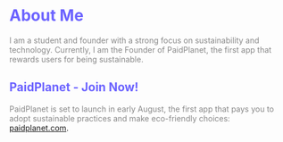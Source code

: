 # <span style="color:#6c63ff">About Me</span>

<span style="color:#888888">I am a student and founder with a strong focus on sustainability and technology. Currently, I am the Founder of PaidPlanet, the first app that rewards users for being sustainable.</span>

## <span style="color:#6c63ff">PaidPlanet - Join Now!</span>

<span style="color:#888888">PaidPlanet is set to launch in early August, the first app that pays you to adopt sustainable practices and make eco-friendly choices:</span>  [paidplanet.com](https://www.paidplanet.com).
